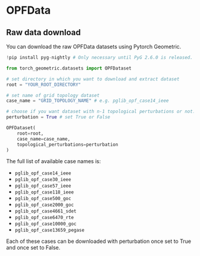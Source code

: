 # OPFData

## Raw data download

You can download the raw OPFData datasets using Pytorch Geometric.

```python
!pip install pyg-nightly # Only necessary until PyG 2.6.0 is released.

from torch_geometric.datasets import OPFDataset

# set directory in which you want to download and extract dataset
root = "YOUR_ROOT_DIRECTORY"

# set name of grid topology dataset
case_name = "GRID_TOPOLOGY_NAME" # e.g. pglib_opf_case14_ieee

# choose if you want dataset with n-1 topological perturbations or not.
perturbation = True # set True or False

OPFDataset(
    root=root,
    case_name=case_name,
    topological_perturbations=perturbation
)
```

The full list of available case names is:
- `pglib_opf_case14_ieee`
- `pglib_opf_case30_ieee`
- `pglib_opf_case57_ieee`
- `pglib_opf_case118_ieee`
- `pglib_opf_case500_goc`
- `pglib_opf_case2000_goc`
- `pglib_opf_case4661_sdet`
- `pglib_opf_case6470_rte`
- `pglib_opf_case10000_goc`
- `pglib_opf_case13659_pegase`

Each of these cases can be downloaded with perturbation once set to True and 
once set to False.
